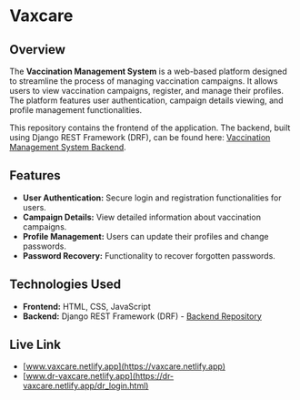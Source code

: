 # Vaxcare

## Overview
The **Vaccination Management System** is a web-based platform designed to streamline the process of managing vaccination campaigns. It allows users to view vaccination campaigns, register, and manage their profiles. The platform features user authentication, campaign details viewing, and profile management functionalities.

This repository contains the frontend of the application. The backend, built using Django REST Framework (DRF), can be found here: [Vaccination Management System Backend](https://github.com/MrTuzzO/Vaccination-Management-System-Backend).

## Features
- **User Authentication:** Secure login and registration functionalities for users.
- **Campaign Details:** View detailed information about vaccination campaigns.
- **Profile Management:** Users can update their profiles and change passwords.
- **Password Recovery:** Functionality to recover forgotten passwords.

## Technologies Used
- **Frontend:** HTML, CSS, JavaScript
- **Backend:** Django REST Framework (DRF) - [Backend Repository](https://github.com/MrTuzzO/Vaccination-Management-System-Backend)

## Live Link
- [www.vaxcare.netlify.app](https://vaxcare.netlify.app)
- [www.dr-vaxcare.netlify.app](https://dr-vaxcare.netlify.app/dr_login.html)
